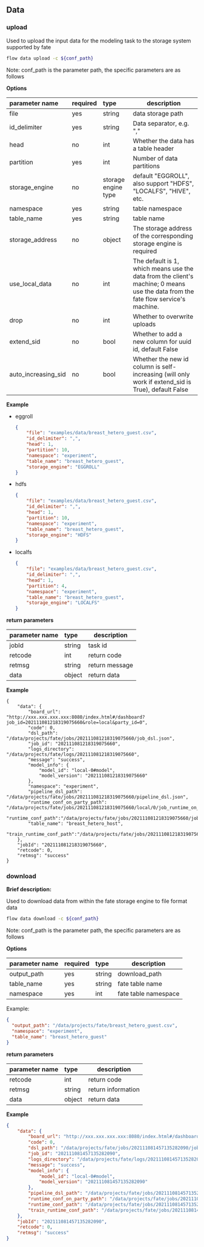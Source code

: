 ## Data

### upload

Used to upload the input data for the modeling task to the storage system supported by fate

```bash
flow data upload -c ${conf_path}
```

Note: conf_path is the parameter path, the specific parameters are as follows

**Options**

| parameter name | required | type | description |
| :------------------ | :--- | :----------- | ------------------------------------------------------------ |
| file | yes | string | data storage path |
| id_delimiter | yes | string | Data separator, e.g. "," |
| head | no | int | Whether the data has a table header | yes | int
| partition | yes | int | Number of data partitions |
| storage_engine | no | storage engine type | default "EGGROLL", also support "HDFS", "LOCALFS", "HIVE", etc. |
| namespace | yes | string | table namespace | yes
| table_name | yes | string | table name |
| storage_address | no | object | The storage address of the corresponding storage engine is required
| use_local_data | no | int | The default is 1, which means use the data from the client's machine; 0 means use the data from the fate flow service's machine.
| drop | no | int | Whether to overwrite uploads |
| extend_sid | no | bool | Whether to add a new column for uuid id, default False |
| auto_increasing_sid | no | bool | Whether the new id column is self-increasing (will only work if extend_sid is True), default False |

**Example** 

- eggroll

  ```json
  {
      "file": "examples/data/breast_hetero_guest.csv",
      "id_delimiter": ",",
      "head": 1,
      "partition": 10,
      "namespace": "experiment",
      "table_name": "breast_hetero_guest",
      "storage_engine": "EGGROLL"
  }
  ```

- hdfs

  ```json
  {
      "file": "examples/data/breast_hetero_guest.csv",
      "id_delimiter": ",",
      "head": 1,
      "partition": 10,
      "namespace": "experiment",
      "table_name": "breast_hetero_guest",
      "storage_engine": "HDFS"
  }
  ```

- localfs

  ```json
  {
      "file": "examples/data/breast_hetero_guest.csv",
      "id_delimiter": ",",
      "head": 1,
      "partition": 4,
      "namespace": "experiment",
      "table_name": "breast_hetero_guest",
      "storage_engine": "LOCALFS"
  }
  ```

**return parameters** 

| parameter name | type | description |
| :------ | :----- | -------- |
| jobId | string | task id |
| retcode | int | return code |
| retmsg | string | return message |
| data | object | return data |

**Example** 

```shell
{
    "data": {
        "board_url": "http://xxx.xxx.xxx.xxx:8080/index.html#/dashboard?job_id=202111081218319075660&role=local&party_id=0",
        "code": 0,
        "dsl_path": "/data/projects/fate/jobs/202111081218319075660/job_dsl.json",
        "job_id": "202111081218319075660",
        "logs_directory": "/data/projects/fate/logs/202111081218319075660",
        "message": "success",
        "model_info": {
            "model_id": "local-0#model",
            "model_version": "202111081218319075660"
        },
        "namespace": "experiment",
        "pipeline_dsl_path": "/data/projects/fate/jobs/202111081218319075660/pipeline_dsl.json",
        "runtime_conf_on_party_path": "/data/projects/fate/jobs/202111081218319075660/local/0/job_runtime_on_party_conf.json",
        "runtime_conf_path":"/data/projects/fate/jobs/202111081218319075660/job_runtime_conf.json",
        "table_name": "breast_hetero_host",
        "train_runtime_conf_path":"/data/projects/fate/jobs/202111081218319075660/train_runtime_conf.json"
    },
    "jobId": "202111081218319075660",
    "retcode": 0,
    "retmsg": "success"
}

```

### download

**Brief description:** 

Used to download data from within the fate storage engine to file format data

```bash
flow data download -c ${conf_path}
```

Note: conf_path is the parameter path, the specific parameters are as follows

**Options**

| parameter name | required | type | description |
| :---------- | :--- | :----- | -------------- |
| output_path | yes | string | download_path |
| table_name | yes | string | fate table name |
| namespace | yes | int | fate table namespace |

Example:

```json
{
  "output_path": "/data/projects/fate/breast_hetero_guest.csv",
  "namespace": "experiment",
  "table_name": "breast_hetero_guest"
}
```

**return parameters** 

| parameter name | type | description |
| :------ | :----- | -------- |
| retcode | int | return code |
| retmsg | string | return information |
| data | object | return data |

**Example** 

```json
{
    "data": {
        "board_url": "http://xxx.xxx.xxx.xxx:8080/index.html#/dashboard?job_id=202111081457135282090&role=local&party_id=0",
        "code": 0,
        "dsl_path": "/data/projects/fate/jobs/202111081457135282090/job_dsl.json",
        "job_id": "202111081457135282090",
        "logs_directory": "/data/projects/fate/logs/202111081457135282090",
        "message": "success",
        "model_info": {
            "model_id": "local-0#model",
            "model_version": "202111081457135282090"
        },
        "pipeline_dsl_path": "/data/projects/fate/jobs/202111081457135282090/pipeline_dsl.json",
        "runtime_conf_on_party_path": "/data/projects/fate/jobs/202111081457135282090/local/0/job_runtime_on_party_conf.json",
        "runtime_conf_path": "/data/projects/fate/jobs/202111081457135282090/job_runtime_conf.json",
        "train_runtime_conf_path": "/data/projects/fate/jobs/202111081457135282090/train_runtime_conf.json"
    },
    "jobId": "202111081457135282090",
    "retcode": 0,
    "retmsg": "success"
}

```